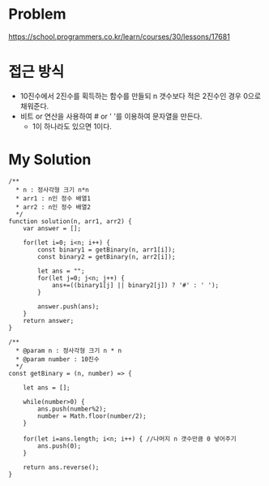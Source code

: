 # Problem
https://school.programmers.co.kr/learn/courses/30/lessons/17681

# 접근 방식
- 10진수에서 2진수를 획득하는 함수를 만들되 n 갯수보다 적은 2진수인 경우 0으로 채워준다.
- 비트 or 연산을 사용하여 # or ' '를 이용하여 문자열을 만든다.
  - 1이 하나라도 있으면 1이다. 

# My Solution 
```
/**
  * n : 정사각형 크기 n*n
  * arr1 : n인 정수 배열1
  * arr2 : n인 정수 배열2
  */
function solution(n, arr1, arr2) {
    var answer = [];
    
    for(let i=0; i<n; i++) {
        const binary1 = getBinary(n, arr1[i]);
        const binary2 = getBinary(n, arr2[i]);
        
        let ans = "";
        for(let j=0; j<n; j++) {
            ans+=((binary1[j] || binary2[j]) ? '#' : ' ');
        }
        
        answer.push(ans);
    }
    return answer;
}

/**
  * @param n : 정사각형 크기 n * n 
  * @param number : 10진수 
  */
const getBinary = (n, number) => {
    
    let ans = [];
    
    while(number>0) {
        ans.push(number%2);
        number = Math.floor(number/2);
    }
    
    for(let i=ans.length; i<n; i++) { //나머지 n 갯수만큼 0 넣어주기 
        ans.push(0);
    }
    
    return ans.reverse();
}
```
